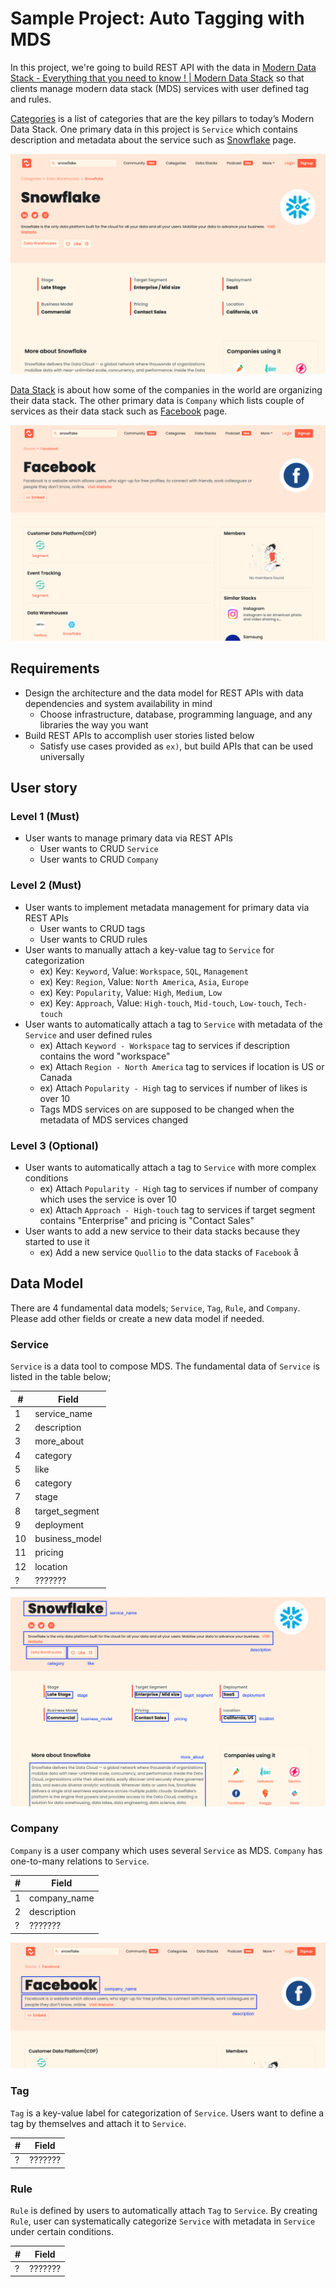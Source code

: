 # Sample Project: Auto Tagging with MDS

In this project, we're going to build REST API with the data in [Modern Data Stack - Everything that you need to know ! | Modern Data Stack](https://www.moderndatastack.xyz/) so that clients manage modern data stack (MDS) services with user defined tag and rules.

[Categories](https://www.moderndatastack.xyz/categories) is a list of categories that are the key pillars to today’s Modern Data Stack. One primary data in this project is `Service` which contains description and metadata about the service such as [Snowflake](https://www.moderndatastack.xyz/company/snowflake) page.

![01](./images/01.png)

[Data Stack](https://www.moderndatastack.xyz/stacks) is about how some of the companies in the world are organizing their data stack. The other primary data is `Company` which lists couple of services as their data stack such as [Facebook](https://www.moderndatastack.xyz/stacks/facebook) page.

![02](images/02.png)

## Requirements

- Design the architecture and the data model for REST APIs with data dependencies and system availability in mind
    - Choose infrastructure, database, programming language, and any libraries the way you want
- Build REST APIs to accomplish user stories listed below
    - Satisfy use cases provided as `ex)`, but build APIs that can be used universally

## User story

### Level 1 (Must)

- User wants to manage primary data via REST APIs
    - User wants to CRUD `Service`
    - User wants to CRUD `Company`

### Level 2 (Must)

- User wants to implement metadata management for primary data via REST APIs
    - User wants to CRUD tags
    - User wants to CRUD rules
- User wants to manually attach a key-value tag to `Service` for categorization
    - ex) Key: `Keyword`, Value: `Workspace`, `SQL`, `Management`
    - ex) Key: `Region`, Value: `North America`, `Asia`, `Europe`
    - ex) Key: `Popularity`, Value: `High`, `Medium`, `Low`
    - ex) Key: `Approach`, Value: `High-touch`, `Mid-touch`, `Low-touch`, `Tech-touch`
- User wants to automatically attach a tag to `Service` with metadata of the `Service` and user defined rules
    - ex) Attach `Keyword - Workspace` tag to services if description contains the word "workspace"
    - ex) Attach `Region - North America` tag to services if location is US or Canada
    - ex) Attach `Popularity - High` tag to services if number of likes is over 10
    - Tags MDS services on are supposed to be changed when the metadata of MDS services changed

### Level 3 (Optional)

- User wants to automatically attach a tag to `Service` with more complex conditions
    - ex) Attach `Popularity - High` tag to services if number of company which uses the service is over 10
    - ex) Attach `Approach - High-touch` tag to services if target segment contains "Enterprise" and pricing is "Contact Sales"
- User wants to add a new service to their data stacks because they started to use it
    - ex) Add a new service `Quollio` to the data stacks of `Facebook`
å
## Data Model

There are 4 fundamental data models; `Service`, `Tag`, `Rule`, and `Company`. Please add other fields or create a new data model if needed.

### Service

`Service` is a data tool to compose MDS. The fundamental data of `Service` is listed in the table below;

| #   | Field          |
| --- | -------------- |
| 1   | service_name   |
| 2   | description    |
| 3   | more_about     |
| 4   | category       |
| 5   | like           |
| 6   | category       |
| 7   | stage          |
| 8   | target_segment |
| 9   | deployment     |
| 10  | business_model |
| 11  | pricing        |
| 12  | location       |
| ?   | ???????        |

![03](images/03.png)

### Company

`Company` is a user company which uses several `Service` as MDS. `Company` has one-to-many relations to `Service`.

| #   | Field        |
| --- | ------------ |
| 1   | company_name |
| 2   | description  |
| ?   | ???????      |

![04](images/04.png)

### Tag

`Tag` is a key-value label for categorization of `Service`. Users want to define a tag by themselves and attach it to `Service`.

| #   | Field   |
| --- | ------- |
| ?   | ??????? |

### Rule

`Rule` is defined by users to automatically attach `Tag` to `Service`. By creating `Rule`, user can systematically categorize `Service` with metadata in `Service` under certain conditions.

| #   | Field   |
| --- | ------- |
| ?   | ??????? |
